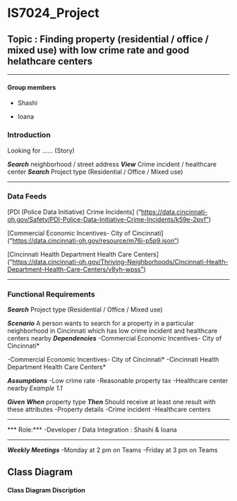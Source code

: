 # IS7024_Project

## Topic : Finding property (residential / office / mixed use) with low crime rate and good helathcare centers
-------

#### Group members

-  Shashi

-  Ioana

### Introduction
Looking for ……   (Story)


***Search*** neighborhood / street address
***View*** Crime incident / healthcare center
***Search*** Project type (Residential / Office / Mixed use)
________________________________________
### Data Feeds
[PDI (Police Data Initiative) Crime Incidents] (“https://data.cincinnati-oh.gov/Safety/PDI-Police-Data-Initiative-Crime-Incidents/k59e-2pvf”)


[Commercial Economic Incentives- City of Cincinnati] (“https://data.cincinnati-oh.gov/resource/m76i-p5p9.json”)

[Cincinnati Health Department Health Care Centers] (“https://data.cincinnati-oh.gov/Thriving-Neighborhoods/Cincinnati-Health-Department-Health-Care-Centers/v8yh-wpss”)

________________________________________
### Functional Requirements
***Search***  Project type (Residential / Office / Mixed use)


***Scenario***
A person wants to search for a property in a particular neighborhood in Cincinnati which has low crime incident and healthcare centers nearby
***Dependencies***
-Commercial Economic Incentives- City of Cincinnati*
 
-Commercial Economic Incentives- City of Cincinnati*
-Cincinnati Health Department Health Care Centers*


***Assumptions***
-Low crime rate
-Reasonable property tax
-Healthcare center nearby
*Example 1.1*

***Given***
***When***  property type 
***Then*** Should receive at least one result with these attributes
-Property details
-Crime incident
-Healthcare centers
________________________________________
*** Role:***
-Developer / Data Integration : Shashi & Ioana
________________________________________
***Weekly Meetings***
-Monday at 2 pm on Teams
-Friday at 3 pm on Teams


## Class Diagram

#### Class Diagram Discription





